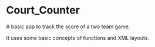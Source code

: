 # Court_Counter
A basic app to track the score of a two team game.

It uses some basic concepts of functions and XML layouts.
